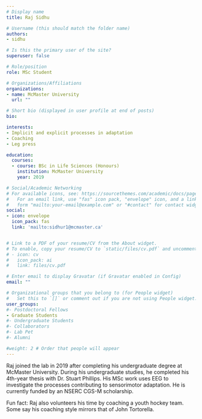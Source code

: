 ```yaml
---
# Display name
title: Raj Sidhu

# Username (this should match the folder name)
authors:
- sidhu

# Is this the primary user of the site?
superuser: false

# Role/position
role: MSc Student

# Organizations/Affiliations
organizations:
- name: McMaster University
  url: ""

# Short bio (displayed in user profile at end of posts)
bio:

interests:
- Implicit and explicit processes in adaptation
- Coaching
- Leg press

education:
  courses:
  - course: BSc in Life Sciences (Honours)
    institution: McMaster University
    year: 2019

# Social/Academic Networking
# For available icons, see: https://sourcethemes.com/academic/docs/page-builder/#icons
#   For an email link, use "fas" icon pack, "envelope" icon, and a link in the
#   form "mailto:your-email@example.com" or "#contact" for contact widget.
social:
- icon: envelope
  icon_pack: fas
  link: 'mailto:sidhur1@mcmaster.ca'


# Link to a PDF of your resume/CV from the About widget.
# To enable, copy your resume/CV to `static/files/cv.pdf` and uncomment the lines below.
# - icon: cv
#   icon_pack: ai
#   link: files/cv.pdf

# Enter email to display Gravatar (if Gravatar enabled in Config)
email: ""

# Organizational groups that you belong to (for People widget)
#   Set this to `[]` or comment out if you are not using People widget.
user_groups:
#- Postdoctoral Fellows
- Graduate Students
#- Undergraduate Students
#- Collaborators
#- Lab Pet
#- Alumni

#weight: 2 # Order that people will appear
---
```


Raj joined the lab in 2019 after completing his undergraduate degree at McMaster University. During his undergraduate studies, he completed his 4th-year thesis with Dr. Stuart Phillips. His MSc work uses EEG to investigate the processes contributing to sensorimotor adaptation. He is currently funded by an NSERC CGS-M scholarship. 

Fun fact: Raj also volunteers his time by coaching a youth hockey team. Some say his coaching style mirrors that of John Tortorella.
